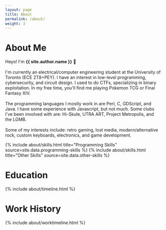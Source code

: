 ```yaml
---
layout: page
title: About
permalink: /about/
weight: 3
---
```


# **About Me**

Heyo! I'm **{{ site.author.name }}** :wave:<br><br>
I'm currently an electrical/computer engineering student at the University of Toronto (ECE 2T8+PEY). I have an interest in low-level programming, cybersecurity, and circuit design. I used to do CTFs, specializing in binary exploitation. In my free time, you'll find me playing Pokemon TCG or Final Fantasy XIV.<br><br>
The programming languages I mostly work in are Perl, C, GDScript, and Java. I have some experience with Javascript, but not much. Some clubs I've been involved with are: Hi-Skule, UTRA ART, Project Metropolis, and the LGMB.<br><br>
Some of my interests include: retro gaming, lost media, modern/alternative rock, custom keyboards, electronics, and game development. 

<div class="row">
{% include about/skills.html title="Programming Skills" source=site.data.programming-skills %}
{% include about/skills.html title="Other Skills" source=site.data.other-skills %}
</div>

# Education

<div class="row">
{% include about/timeline.html %}
</div>

# Work History

<div class="row">
{% include about/worktimeline.html %}
</div>